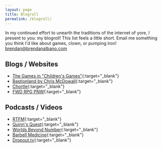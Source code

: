 ```yaml
---
layout: page
title: Blogroll
permalink: /blogroll/
---
```


In my continued effort to unearth the traditions of the internet of yore, I present to you: my blogroll! This list feels a little short. Email me something you think I'd like about games, clown, or pumping iron! [brendan@brendanalbano.com](mailto:brendan@brendanalbano.com)

## Blogs / Websites

- [The Games in "Children's Games"](https://en.wikipedia.org/wiki/Children's_Games_(Bruegel)#The_games){:target="_blank"}
- [Bastionland by Chris McDowall](https://www.bastionland.com/){:target="_blank"}
- [Chortle](https://www.chortle.blog/){:target="_blank"}
- [FWD RPG PNW](https://fwdrpg.org/){:target="_blank"}

## Podcasts / Videos

- [RTFM](https://anchor.fm/aaron-king2/){:target="_blank"}
- [Quinn's Quest](https://www.youtube.com/@Quinns_Quest){:target="_blank"}
- [Worlds Beyond Number](https://www.patreon.com/worldsbeyondnumber/posts){:target="_blank"}
- [Barbell Medicine](https://www.barbellmedicine.com/podcast/){:target="_blank"}
- [Dropout.tv](https://www.dropout.tv){:target="_blank"}